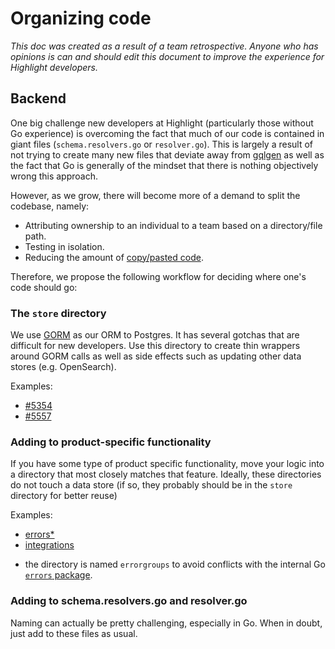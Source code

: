 # Organizing code

*This doc was created as a result of a team retrospective. Anyone who has opinions is can and should edit this document to improve the experience for Highlight developers.*

## Backend

One big challenge new developers at Highlight (particularly those without Go experience) is overcoming the fact that much of our code is contained in giant files (`schema.resolvers.go` or `resolver.go`). This is largely a result of not trying to create many new files that deviate away from [gqlgen](https://gqlgen.com/) as well as the fact that Go is generally of the mindset that there is nothing objectively wrong this approach.

However, as we grow, there will become more of a demand to split the codebase, namely:

* Attributing ownership to an individual to a team based on a directory/file path.
* Testing in isolation.
* Reducing the amount of [copy/pasted code](https://github.com/highlight/highlight/pull/5626#issuecomment-1589751236).

Therefore, we propose the following workflow for deciding where one's code should go:

### The `store` directory

We use [GORM](https://gorm.io) as our ORM to Postgres. It has several gotchas that are difficult for new developers. Use this directory to create thin wrappers around GORM calls as well as side effects such as updating other data stores (e.g. OpenSearch).

Examples:

- [#5354](https://github.com/highlight/highlight/pull/5354)
- [#5557](https://github.com/highlight/highlight/pull/5557)

### Adding to product-specific functionality

If you have some type of product specific functionality, move your logic into a directory that most closely matches that feature. Ideally, these directories do not touch a data store (if so, they probably should be in the `store` directory for better reuse)

Examples:

- [errors*](https://github.com/highlight/highlight/pull/5557)
- [integrations](https://github.com/highlight/highlight/pull/3472)

* the directory is named `errorgroups` to avoid conflicts with the internal Go [`errors` package](https://pkg.go.dev/errors).


### Adding to schema.resolvers.go and resolver.go

Naming can actually be pretty challenging, especially in Go. When in doubt, just add to these files as usual.